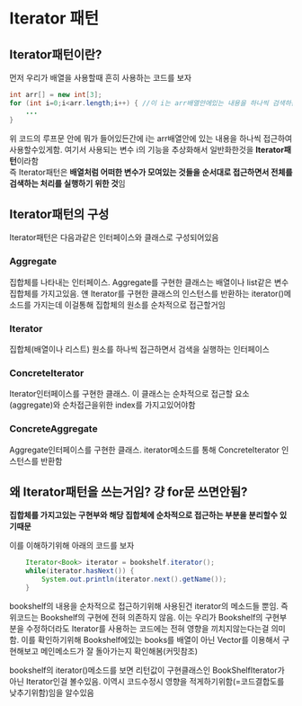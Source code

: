 # Iterator 패턴

## Iterator패턴이란?
먼저 우리가 배열을 사용할때 흔히 사용하는 코드를 보자

```java
int arr[] = new int[3];
for (int i=0;i<arr.length;i++) { //이 i는 arr배열안에있는 내용을 하나씩 검색하는 역할을함
    ...
}
```
위 코드의 루프문 안에 뭐가 들어있든간에 i는 arr배열안에 있는 내용을 하나씩 접근하여 사용할수있게함. 여기서 사용되는 변수 i의 기능을 추상화해서 일반화한것을 **Iterator패턴**이라함  
즉 Iterator패턴은 **배열처럼 어떠한 변수가 모여있는 것들을 순서대로 접근하면서 전체를 검색하는 처리를 실행하기 위한 것**임  

## Iterator패턴의 구성
Iterator패턴은 다음과같은 인터페이스와 클래스로 구성되어있음  
### Aggregate
집합체를 나타내는 인터페이스. Aggregate를 구현한 클래스는 배열이나 list같은 변수 집합체를 가지고있음. 얜 Iterator를 구현한 클래스의 인스턴스를 반환하는 iterator()메소드를 가지는데 이걸통해 집합체의 원소를 순차적으로 접근할거임
### Iterator
집합체(배열이나 리스트) 원소를 하나씩 접근하면서 검색을 실행하는 인터페이스
### ConcreteIterator
Iterator인터페이스를 구현한 클래스. 이 클래스는 순차적으로 접근할 요소(aggregate)와 순차접근을위한 index를 가지고있어야함
### ConcreteAggregate
Aggregate인터페이스를 구현한 클래스. iterator메소드를 통해 ConcreteIterator 인스턴스를 반환함  

## 왜 Iterator패턴을 쓰는거임? 걍 for문 쓰면안됨?
**집합체를 가지고있는 구현부와 해당 집합체에 순차적으로 접근하는 부분을 분리할수 있기때문**

이를 이해하기위해 아래의 코드를 보자

```java
    Iterator<Book> iterator = bookshelf.iterator();
    while(iterator.hasNext()) {
        System.out.println(iterator.next().getName());
    }
```
bookshelf의 내용을 순차적으로 접근하기위해 사용된건 iterator의 메소드들 뿐임. 즉 위코드는 Bookshelf의 구현에 전혀 의존하지 않음. 이는 우리가 Bookshelf의 구현부분을 수정하더라도 Iterator를 사용하는 코드에는 전혀 영향을 끼치지않는다는걸 의미함. 이를 확인하기위해 Bookshelf에있는 books를 배열이 아닌 Vector를 이용해서 구현해보고 메인메소드가 잘 돌아가는지 확인해봄(커밋참조)  

bookshelf의 iterator()메소드를 보면 리턴값이 구현클래스인 BookShelfIterator가 아닌 Iterator인걸 볼수있음. 이역시 코드수정시 영향을 적게하기위함(=코드결합도를 낮추기위함)임을 알수있음  
